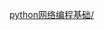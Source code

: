 [python网络编程基础/](https://github.com/imtiantian/Python_Awesome_Interview/tree/master/python%E7%BD%91%E7%BB%9C%E7%BC%96%E7%A8%8B/python%E7%BD%91%E7%BB%9C%E7%BC%96%E7%A8%8B%E5%9F%BA%E7%A1%80)
